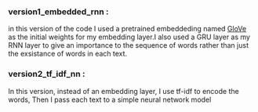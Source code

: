 ### version1_embedded_rnn :
in this version of the code I used a pretrained embeddeding named [GloVe](https://nlp.stanford.edu/projects/glove/) as the initial weights for my embedding layer.I also used a GRU layer as my RNN layer to give an importance to the sequence of words rather than just the exsistance of words in each text.

### version2_tf_idf_nn : 
In this version, instead of an embedding layer, I use tf-idf to encode the words, Then I pass each text to a simple neural network model 
